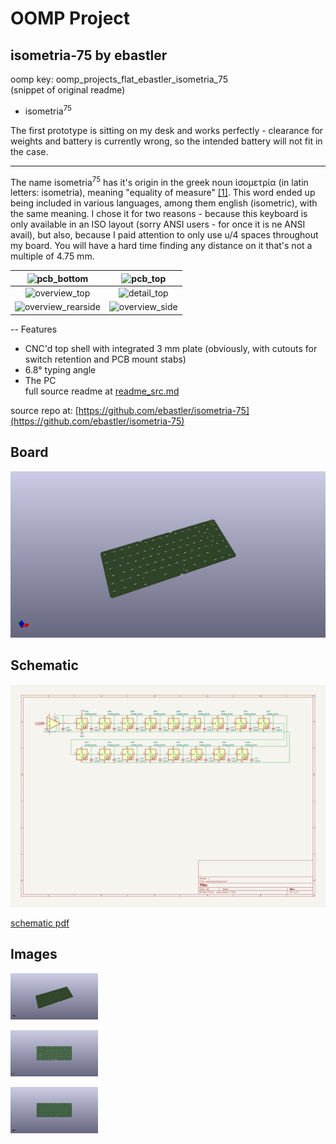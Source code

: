 # OOMP Project  
## isometria-75  by ebastler  
  
oomp key: oomp_projects_flat_ebastler_isometria_75  
(snippet of original readme)  
  
- isometria<sup>75</sup>  
  
The first prototype is sitting on my desk and works perfectly - clearance for weights and battery is currently wrong, so the intended battery will not fit in the case.  
  
----  
   
 The name isometria<sup>75</sup> has it's origin in the greek noun ἰσομετρία (in latin letters: isometria), meaning "equality of measure" [[1]](http://perseus.uchicago.edu/cgi-bin/philologic/getobject.pl?c.35:6:59.LSJ). This word ended up being included in various languages, among them english (isometric), with the same meaning. I chose it for two reasons - because this keyboard is only available in an ISO layout (sorry ANSI users - for once it is ne ANSI avail), but also, because I paid attention to only use u/4 spaces throughout my board. You will have a hard time finding any distance on it that's not a multiple of 4.75 mm.  
  
|![pcb_bottom](render/isometria-75-pcb-iso_bottom.png)|![pcb_top](render/isometria-75-pcb-iso_top.png)|  
|:----------------------------------------:|:----------------------------------------:|  
|![overview_top](https://mpwr.xyz/projects/isometria75/full/proto_v1_nocaps.jpg)|![detail_top](https://mpwr.xyz/projects/isometria75/full/proto_v1_1.JPG)|  
|![overview_rearside](https://mpwr.xyz/projects/isometria75/full/proto_v1_3.JPG)|![overview_side](https://mpwr.xyz/projects/isometria75/full/proto_v1_4.JPG)|  
  
  
 -- Features  
 * CNC'd top shell with integrated 3 mm plate (obviously, with cutouts for switch retention and PCB mount stabs)  
 * 6.8° typing angle  
 * The PC  
  full source readme at [readme_src.md](readme_src.md)  
  
source repo at: [https://github.com/ebastler/isometria-75](https://github.com/ebastler/isometria-75)  
## Board  
  
[![working_3d.png](working_3d_600.png)](working_3d.png)  
## Schematic  
  
[![working_schematic.png](working_schematic_600.png)](working_schematic.png)  
  
[schematic pdf](working_schematic.pdf)  
## Images  
  
[![working_3d.png](working_3d_140.png)](working_3d.png)  
  
[![working_3d_back.png](working_3d_back_140.png)](working_3d_back.png)  
  
[![working_3d_front.png](working_3d_front_140.png)](working_3d_front.png)  
